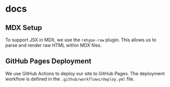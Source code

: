# docs

## MDX Setup

To support JSX in MDX, we use the `rehype-raw` plugin. This allows us to parse and render raw HTML within MDX files.

## GitHub Pages Deployment

We use GitHub Actions to deploy our site to GitHub Pages. The deployment workflow is defined in the `.github/workflows/deploy.yml` file.
